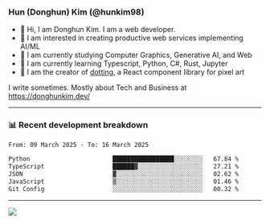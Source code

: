 ### Hun (Donghun) Kim (@hunkim98)

- 👋 Hi, I am Donghun Kim. I am a web developer. 
- 🤔 I am interested in creating productive web services implementing AI/ML
- 🔭 I am currently studying Computer Graphics, Generative AI, and Web 
- 🌱 I am currently learning Typescript, Python, C#, Rust, Jupyter
- 🎨 I am the creator of [dotting](https://github.com/hunkim98/dotting), a React component library for pixel art

I write sometimes. Mostly about Tech and Business at https://donghunkim.dev/

---
### 📊 Recent development breakdown
<!--START_SECTION:waka-->

```txt
From: 09 March 2025 - To: 16 March 2025

Python                       █████████████████░░░░░░░░   67.84 %
TypeScript                   ██████▓░░░░░░░░░░░░░░░░░░   27.21 %
JSON                         ▓░░░░░░░░░░░░░░░░░░░░░░░░   02.62 %
JavaScript                   ▒░░░░░░░░░░░░░░░░░░░░░░░░   01.46 %
Git Config                   ░░░░░░░░░░░░░░░░░░░░░░░░░   00.32 %
```

<!--END_SECTION:waka-->
---

<!-- <div align='center'> -->
  <img align="center" src="https://github-readme-stats.vercel.app/api?username=hunkim98&theme=dark&show_icons=true"/>
<!-- </div> -->
<!--
**hunkim98/hunkim98** is a ✨ _special_ ✨ repository because its `README.md` (this file) appears on your GitHub profile.

Here are some ideas to get you started:

- 🔭 I’m currently working on ...
- 🌱 I’m currently learning ...
- 👯 I’m looking to collaborate on ...
- 🤔 I’m looking for help with ...
- 💬 Ask me about ...
- 📫 How to reach me: ...
- 😄 Pronouns: ...
- ⚡ Fun fact: ...
-->
